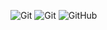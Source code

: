  ![Git](https://img.shields.io/badge/-Linux-333?style=for-the-badge&logo=Linux)
![Git](https://img.shields.io/badge/-Git-333?style=for-the-badge&logo=Git)
![GitHub](https://img.shields.io/badge/-GitHub-333?style=for-the-badge&logo=GitHub)
